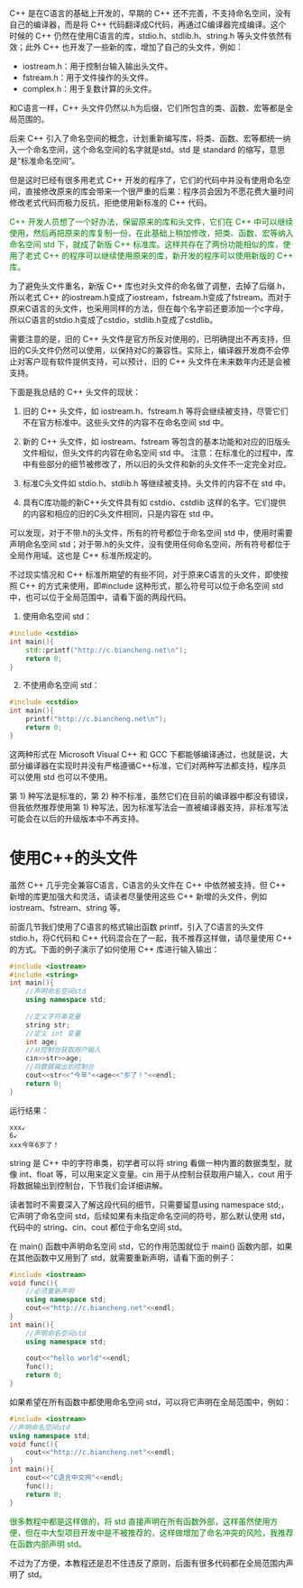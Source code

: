 C++ 是在C语言的基础上开发的，早期的 C++ 还不完善，不支持命名空间，没有自己的编译器，而是将 C++ 代码翻译成C代码，再通过C编译器完成编译。这个时候的 C++ 仍然在使用C语言的库，stdio.h、stdlib.h、string.h 等头文件依然有效；此外 C++ 也开发了一些新的库，增加了自己的头文件，例如：
* iostream.h：用于控制台输入输出头文件。
* fstream.h：用于文件操作的头文件。
* complex.h：用于复数计算的头文件。

和C语言一样，C++ 头文件仍然以.h为后缀，它们所包含的类、函数、宏等都是全局范围的。

后来 C++ 引入了命名空间的概念，计划重新编写库，将类、函数、宏等都统一纳入一个命名空间，这个命名空间的名字就是std。std 是 standard 的缩写，意思是“标准命名空间”。

但是这时已经有很多用老式 C++ 开发的程序了，它们的代码中并没有使用命名空间，直接修改原来的库会带来一个很严重的后果：程序员会因为不愿花费大量时间修改老式代码而极力反抗，拒绝使用新标准的 C++ 代码。

<font color="green">C++ 开发人员想了一个好办法，保留原来的库和头文件，它们在 C++ 中可以继续使用，然后再把原来的库复制一份，在此基础上稍加修改，把类、函数、宏等纳入命名空间 std 下，就成了新版 C++ 标准库。这样共存在了两份功能相似的库，使用了老式 C++ 的程序可以继续使用原来的库，新开发的程序可以使用新版的 C++ 库。</font>

为了避免头文件重名，新版 C++ 库也对头文件的命名做了调整，去掉了后缀.h，所以老式 C++ 的iostream.h变成了iostream，fstream.h变成了fstream。而对于原来C语言的头文件，也采用同样的方法，但在每个名字前还要添加一个c字母，所以C语言的stdio.h变成了cstdio，stdlib.h变成了cstdlib。

需要注意的是，旧的 C++ 头文件是官方所反对使用的，已明确提出不再支持，但旧的C头文件仍然可以使用，以保持对C的兼容性。实际上，编译器开发商不会停止对客户现有软件提供支持，可以预计，旧的 C++ 头文件在未来数年内还是会被支持。

下面是我总结的 C++ 头文件的现状：
1) 旧的 C++ 头文件，如 iostream.h、fstream.h 等将会继续被支持，尽管它们不在官方标准中。这些头文件的内容不在命名空间 std 中。

2) 新的 C++ 头文件，如 iostream、fstream 等包含的基本功能和对应的旧版头文件相似，但头文件的内容在命名空间 std 中。
注意：在标准化的过程中，库中有些部分的细节被修改了，所以旧的头文件和新的头文件不一定完全对应。
3) 标准C头文件如 stdio.h、stdlib.h 等继续被支持。头文件的内容不在 std 中。

4) 具有C库功能的新C++头文件具有如 cstdio、cstdlib 这样的名字。它们提供的内容和相应的旧的C头文件相同，只是内容在 std 中。

可以发现，对于不带.h的头文件，所有的符号都位于命名空间 std 中，使用时需要声明命名空间 std；对于带.h的头文件，没有使用任何命名空间，所有符号都位于全局作用域。这也是 C++ 标准所规定的。

不过现实情况和 C++ 标准所期望的有些不同，对于原来C语言的头文件，即使按照 C++ 的方式来使用，即#include <cstdio>这种形式，那么符号可以位于命名空间 std 中，也可以位于全局范围中，请看下面的两段代码。

1) 使用命名空间 std：

```c++
#include <cstdio>
int main(){
    std::printf("http://c.biancheng.net\n");
    return 0;
}
```


2) 不使用命名空间 std：
```c++
#include <cstdio>
int main(){
    printf("http://c.biancheng.net\n");
    return 0;
}
```

这两种形式在 Microsoft Visual C++ 和 GCC 下都能够编译通过，也就是说，大部分编译器在实现时并没有严格遵循C++标准，它们对两种写法都支持，程序员可以使用 std 也可以不使用。

第 1) 种写法是标准的，第 2) 种不标准，虽然它们在目前的编译器中都没有错误，但我依然推荐使用第 1) 种写法，因为标准写法会一直被编译器支持，非标准写法可能会在以后的升级版本中不再支持。


# 使用C++的头文件
虽然 C++ 几乎完全兼容C语言，C语言的头文件在 C++ 中依然被支持，但 C++ 新增的库更加强大和灵活，请读者尽量使用这些 C++ 新增的头文件，例如 iostream、fstream、string 等。

前面几节我们使用了C语言的格式输出函数 printf，引入了C语言的头文件 stdio.h，将C代码和 C++ 代码混合在了一起，我不推荐这样做，请尽量使用 C++ 的方式。下面的例子演示了如何使用 C++ 库进行输入输出：
```c++
#include <iostream>
#include <string>
int main(){
    //声明命名空间std
    using namespace std;
   
    //定义字符串变量
    string str;
    //定义 int 变量
    int age;
    //从控制台获取用户输入
    cin>>str>>age;
    //将数据输出到控制台
    cout<<str<<"今年"<<age<<"岁了！"<<endl;
    return 0;
}
```

运行结果：

    xxx↙
    6↙
    xxx今年6岁了！

string 是 C++ 中的字符串类，初学者可以将 string 看做一种内置的数据类型，就像 int、float 等，可以用来定义变量。cin 用于从控制台获取用户输入，cout 用于将数据输出到控制台，下节我们会详细讲解。

读者暂时不需要深入了解这段代码的细节，只需要留意using namespace std;，它声明了命名空间 std，后续如果有未指定命名空间的符号，那么默认使用 std，代码中的 string、cin、cout 都位于命名空间 std。

在 main() 函数中声明命名空间 std，它的作用范围就位于 main() 函数内部，如果在其他函数中又用到了 std，就需要重新声明，请看下面的例子：

```c++
#include <iostream>
void func(){
    //必须重新声明
    using namespace std;
    cout<<"http://c.biancheng.net"<<endl;
}
int main(){
    //声明命名空间std
    using namespace std;
   
    cout<<"hello world"<<endl;
    func();
    return 0;
}
```

如果希望在所有函数中都使用命名空间 std，可以将它声明在全局范围中，例如：

```c++
#include <iostream>
//声明命名空间std
using namespace std;
void func(){
    cout<<"http://c.biancheng.net"<<endl;
}
int main(){
    cout<<"C语言中文网"<<endl;
    func();
    return 0;
}
```

<font color="green">很多教程中都是这样做的，将 std 直接声明在所有函数外部，这样虽然使用方便，但在中大型项目开发中是不被推荐的，这样做增加了命名冲突的风险，我推荐在函数内部声明 std。</font>

不过为了方便，本教程还是忍不住违反了原则，后面有很多代码都在全局范围内声明了 std。